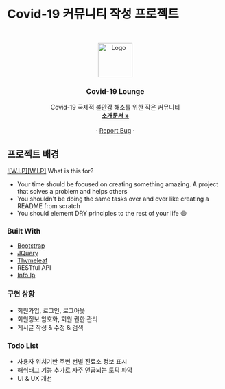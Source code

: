 # Covid-19 커뮤니티 작성 프로젝트

<!-- PROJECT SHIELDS -->
<!--
*** I'm using markdown "reference style" links for readability.
*** Reference links are enclosed in brackets [ ] instead of parentheses ( ).
*** See the bottom of this document for the declaration of the reference variables
*** for contributors-url, forks-url, etc. This is an optional, concise syntax you may use.
*** https://www.markdownguide.org/basic-syntax/#reference-style-links
-->
<!-- PROJECT LOGO -->
<br />
<p align="center">
  <a href="https://github.com/othneildrew/Best-README-Template">
    <img src="images/logo.png" alt="Logo" width="80" height="80">
  </a>

  <h3 align="center">Covid-19 Lounge</h3>

  <p align="center">
    Covid-19 국제적 불안감 해소를 위한 작은 커뮤니티
    <br />
    <a href="https://github.com/othneildrew/Best-README-Template"><strong>소개문서 »</strong></a>
    <br />
    <br />
    ·
    <a href="https://github.com/othneildrew/Best-README-Template/issues">Report Bug</a>
    ·
  </p>
</p>

<!-- ABOUT THE PROJECT -->
## 프로젝트 배경

[![W.I.P][W.I.P]](https://example.com)
What is this for?
* Your time should be focused on creating something amazing. A project that solves a problem and helps others
* You shouldn't be doing the same tasks over and over like creating a README from scratch
* You should element DRY principles to the rest of your life :smile:


### Built With
* [Bootstrap](https://getbootstrap.com)
* [JQuery](https://jquery.com)
* [Thymeleaf](https://www.thymeleaf.or)
* RESTful API
* [Info Ip](infoip.io)

### 구현 상황
* 회원가입, 로그인, 로그아웃
* 회원정보 암호화, 회원 권한 관리
* 게시글 작성 & 수정 & 검색

### Todo List
* 사용자 위치기반 주변 선별 진료소 정보 표시
* 해쉬태그 기능 추가로 자주 언급되는 토픽 파악
* UI & UX 개선
